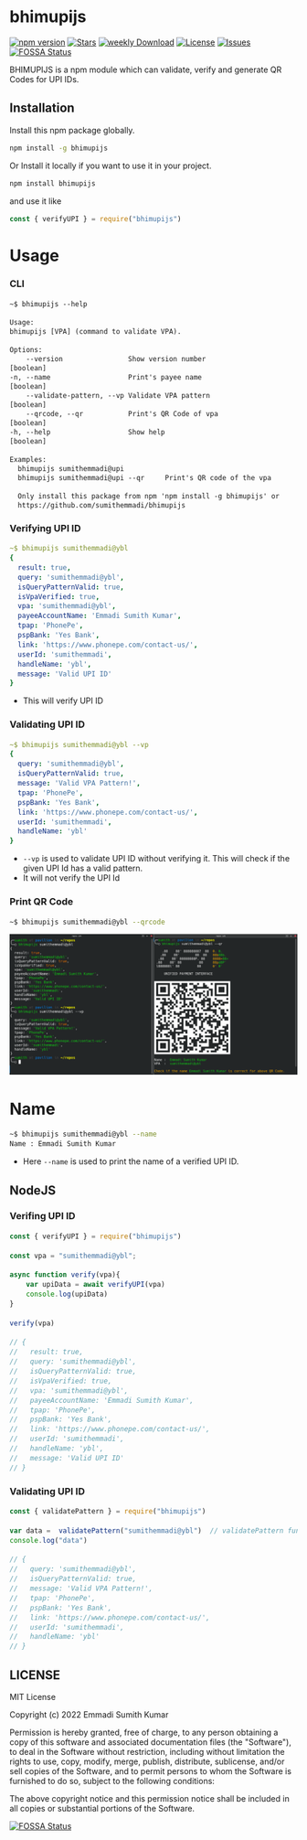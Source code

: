 # bhimupijs
[![npm version](https://img.shields.io/npm/v/bhimupijs.svg)](https://www.npmjs.com/package/bhimupijs)
[![Stars](https://img.shields.io/github/stars/sumithemmadi/bhimupijs)](https://github.com/sumithemmadi/bhimupijs/stargazers)
[![weekly Download](https://img.shields.io/npm/dt/bhimupijs.svg)](https://github.com/sumithemmadi/bhimupijs)
[![License](https://img.shields.io/npm/l/bhimupijs.svg)](https://github.com/sumithemmadi/bhimupijs/blob/main/LICENSE)
[![Issues](https://img.shields.io/github/issues/sumithemmadi/bhimupijs)](https://github.com/sumithemmadi/bhimupijs/issues)
[![FOSSA Status](https://app.fossa.com/api/projects/git%2Bgithub.com%2Fsumithemmadi%2Fbhimupijs.svg?type=shield)](https://github.com/sumithemmadi/bhimupijs)

BHIMUPIJS is a npm module which can  validate, verify  and generate QR Codes for UPI IDs.

## Installation
Install this npm package globally.
```bash
npm install -g bhimupijs
```
Or Install it locally if you want to use it in your project.

```bash
npm install bhimupijs
```
and use it like
```js
const { verifyUPI } = require("bhimupijs")
```
# Usage
### CLI

```
~$ bhimupijs --help

Usage:
bhimupijs [VPA] (command to validate VPA).

Options:
    --version                Show version number                [boolean]
-n, --name                   Print's payee name                 [boolean]
    --validate-pattern, --vp Validate VPA pattern               [boolean]
    --qrcode, --qr           Print's QR Code of vpa             [boolean]
-h, --help                   Show help                          [boolean]

Examples:
  bhimupijs sumithemmadi@upi
  bhimupijs sumithemmadi@upi --qr     Print's QR code of the vpa

  Only install this package from npm 'npm install -g bhimupijs' or
  https://github.com/sumithemmadi/bhimupijs
```
### Verifying  UPI ID
```yaml
~$ bhimupijs sumithemmadi@ybl
{
  result: true,
  query: 'sumithemmadi@ybl',
  isQueryPatternValid: true,
  isVpaVerified: true,
  vpa: 'sumithemmadi@ybl',
  payeeAccountName: 'Emmadi Sumith Kumar',
  tpap: 'PhonePe',
  pspBank: 'Yes Bank',
  link: 'https://www.phonepe.com/contact-us/',
  userId: 'sumithemmadi',
  handleName: 'ybl',
  message: 'Valid UPI ID'
}
```
- This will verify UPI ID
### Validating UPI ID
```yaml
~$ bhimupijs sumithemmadi@ybl --vp
{
  query: 'sumithemmadi@ybl',
  isQueryPatternValid: true,
  message: 'Valid VPA Pattern!',
  tpap: 'PhonePe',
  pspBank: 'Yes Bank',
  link: 'https://www.phonepe.com/contact-us/',
  userId: 'sumithemmadi',
  handleName: 'ybl'
}
```
- `--vp` is used to validate UPI ID without verifying it. This will check if the given UPI Id has a valid pattern.
- It will not verify the UPI Id

### Print QR Code 

```sh
~$ bhimupijs sumithemmadi@ybl --qrcode 
```
![QR Code Image](img/example.png)

# Name

```sh
~$ bhimupijs sumithemmadi@ybl --name 
Name : Emmadi Sumith Kumar
```
- Here `--name` is used to print the name of a verified UPI ID.

## NodeJS

### Verifing UPI ID 
```js
const { verifyUPI } = require("bhimupijs")

const vpa = "sumithemmadi@ybl";

async function verify(vpa){
    var upiData = await verifyUPI(vpa)  
    console.log(upiData)
}

verify(vpa)

// {
//   result: true,
//   query: 'sumithemmadi@ybl',
//   isQueryPatternValid: true,
//   isVpaVerified: true,
//   vpa: 'sumithemmadi@ybl',
//   payeeAccountName: 'Emmadi Sumith Kumar',
//   tpap: 'PhonePe',
//   pspBank: 'Yes Bank',
//   link: 'https://www.phonepe.com/contact-us/',
//   userId: 'sumithemmadi',
//   handleName: 'ybl',
//   message: 'Valid UPI ID'
// }
```

### Validating UPI ID
```js
const { validatePattern } = require("bhimupijs")

var data =  validatePattern("sumithemmadi@ybl")  // validatePattern function only validate the  UPI ID pattern.
console.log("data")

// {
//   query: 'sumithemmadi@ybl',
//   isQueryPatternValid: true,
//   message: 'Valid VPA Pattern!',
//   tpap: 'PhonePe',
//   pspBank: 'Yes Bank',
//   link: 'https://www.phonepe.com/contact-us/',
//   userId: 'sumithemmadi',
//   handleName: 'ybl'
// }
```
## LICENSE

MIT License

Copyright (c) 2022 Emmadi Sumith Kumar

Permission is hereby granted, free of charge, to any person obtaining a copy
of this software and associated documentation files (the "Software"), to deal
in the Software without restriction, including without limitation the rights
to use, copy, modify, merge, publish, distribute, sublicense, and/or sell
copies of the Software, and to permit persons to whom the Software is
furnished to do so, subject to the following conditions:

The above copyright notice and this permission notice shall be included in all
copies or substantial portions of the Software.

[![FOSSA Status](https://app.fossa.com/api/projects/git%2Bgithub.com%2Fsumithemmadi%2Fbhimupijs.svg?type=large)](https://github.com/sumithemmadi/bhimupijs)